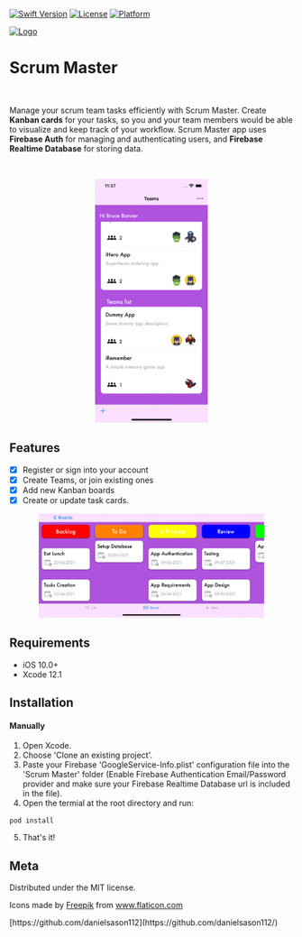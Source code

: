 
[![Swift Version][swift-image]][swift-url]
[![License][license-image]][license-url]
[![Platform](https://img.shields.io/cocoapods/p/LFAlertController.svg?style=flat)](http://cocoapods.org/pods/LFAlertController)

<p>
  <a href="https://github.com/danielsason112/scrum-master-ios">
    <img src="https://image.flaticon.com/icons/png/512/2784/2784065.png" alt="Logo" width="80" height="80">
  </a>
</p>

# Scrum Master
<br />
  <p>
    Manage your scrum team tasks efficiently with Scrum Master. Create <strong>Kanban cards</strong> for your tasks, so you and your team members would be able to visualize and keep track of your workflow.
    Scrum Master app uses <strong>Firebase Auth</strong> for managing and authenticating users, and <strong>Firebase Realtime Database</strong> for storing data.
  </p>
<br />

<p align="center">
<img src= "https://github.com/danielsason112/scrum-master-ios/blob/main/scrum-master-ios.gif?raw=true" width="200" >
</p>

## Features

- [x] Register or sign into your account
- [x] Create Teams, or join existing ones
- [x] Add new Kanban boards
- [x] Create or update task cards.

<p align="center">
<img src= "https://github.com/danielsason112/scrum-master-ios/blob/main/Simulator%20Screen%20Shot%20-%20iPhone%2012%20-%202021-07-02%20at%2003.32.30.png?raw=true" width="400" >
</p>

## Requirements

- iOS 10.0+
- Xcode 12.1

## Installation

#### Manually
1. Open Xcode.
2. Choose 'Clone an existing project'.
3. Paste your Firebase 'GoogleService-Info.plist' configuration file into the 'Scrum Master' folder (Enable Firebase Authentication Email/Password provider and make sure your Firebase Realtime Database url is included in the file).
4. Open the termial at the root directory and run:
```
pod install
```
5. That's it!


## Meta

Distributed under the MIT license.

<div>Icons made by <a href="https://www.freepik.com" title="Freepik">Freepik</a> from <a href="https://www.flaticon.com/" title="Flaticon">www.flaticon.com</a></div>
<p>
[https://github.com/danielsason112](https://github.com/danielsason112/)
</p>

[swift-image]:https://img.shields.io/badge/swift-5.0-orange.svg
[swift-url]: https://swift.org/
[license-image]: https://img.shields.io/badge/License-MIT-blue.svg
[license-url]: https://www.mit.edu/~amini/LICENSE.md
